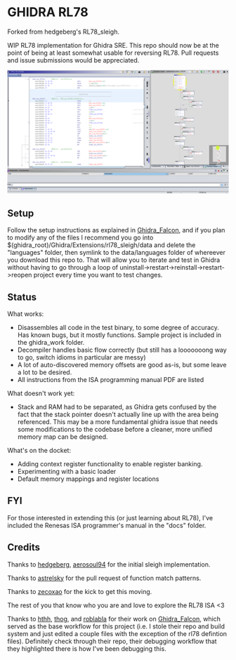 GHIDRA RL78
===========

Forked from hedgeberg's RL78_sleigh.

WIP RL78 implementation for Ghidra SRE. This repo should now be at the point of being at least somewhat usable for reversing RL78. Pull requests and issue submissions would be appreciated.

![Screenshot of current disassembly](https://raw.githubusercontent.com/MikeM64/RL78_sleigh/master/images/rl78_state.png)


Setup
-----

Follow the setup instructions as explained in [Ghidra_Falcon](https://github.com/Thog/ghidra_falcon), and if you plan to modify any of the files I recommend you go into $(ghidra_root)/Ghidra/Extensions/rl78_sleigh/data and delete the "languages" folder, then symlink to the data/languages folder of whereever you download this repo to. That will allow you to iterate and test in Ghidra without having to go through a loop of uninstall->restart->reinstall->restart->reopen project every time you want to test changes.


Status
------

What works:
+	Disassembles all code in the test binary, to some degree of accuracy. Has known bugs, but it mostly functions. Sample project is included in the ghidra_work folder.
+ 	Decompiler handles basic flow correctly (but still has a looooooong way to go, switch idioms in particular are messy)
+ 	A lot of auto-discovered memory offsets are good as-is, but some leave a lot to be desired.  
+   All instructions from the ISA programming manual PDF are listed

What doesn't work yet:
+ 	Stack and RAM had to be separated, as Ghidra gets confused by the fact that the stack pointer doesn't actually line up with the area being referenced. This may be a more fundamental ghidra issue that needs some modifications to the codebase before a cleaner, more unified memory map can be designed.

What's on the docket:
+ 	Adding context register functionality to enable register banking.
+	Experimenting with a basic loader
+ 	Default memory mappings and register locations


FYI
---

For those interested in extending this (or just learning about RL78), I've included the Renesas ISA programmer's manual in the "docs" folder.


Credits
-------

Thanks to [hedgeberg](https://github.com/hedgeberg), [aerosoul94](https://github.com/aerosoul94) for the initial sleigh implementation.

Thanks to [astrelsky](https://github.com/astrelsky) for the pull request of function match patterns.

Thanks to [zecoxao](https://github.com/zecoxao) for the kick to get this moving.

The rest of you that know who you are and love to explore the RL78 ISA <3

Thanks to [hthh](https://github.com/hthh/), [thog](https://github.com/thog), and [roblabla](https://github.com/roblabla) for their work on [Ghidra_Falcon](https://github.com/Thog/ghidra_falcon), which served as the base workflow for this project (i.e. I stole their repo and build system and just edited a couple files with the exception of the rl78 defintion files). Definitely check through their repo, their debugging workflow that they highlighted there is how I've been debugging this. 
